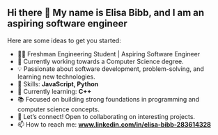 ## Hi there 👋 My name is Elisa Bibb, and I am an aspiring software engineer

Here are some ideas to get you started:
- 👨‍💻 Freshman Engineering Student | Aspiring Software Engineer
- 🔧 Currently working towards a Computer Science degree.
- 💡 Passionate about software development, problem-solving, and learning new technologies.
- 🚀 Skills: **JavaScript, Python**
- 🌱 Currently learning: **C++**
- 📚 Focused on building strong foundations in programming and computer science concepts.
- 💬 Let’s connect! Open to collaborating on interesting projects.
- 📫 How to reach me: **www.linkedin.com/in/elisa-bibb-283614328**
